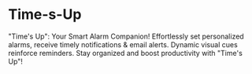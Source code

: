 # Time-s-Up
 "Time's Up": Your Smart Alarm Companion! Effortlessly set personalized alarms, receive timely notifications &amp; email alerts. Dynamic visual cues reinforce reminders. Stay organized and boost productivity with "Time's Up"!
